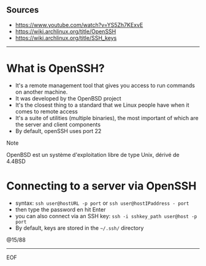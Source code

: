 ## Sources  

- https://www.youtube.com/watch?v=YS5Zh7KExvE
- https://wiki.archlinux.org/title/OpenSSH
- https://wiki.archlinux.org/title/SSH_keys

---

# What is OpenSSH?

- It's a remote management tool that gives you access to run commands on another machine.
- It was developed by the OpenBSD project
- It's the closest thing to a standard that we Linux people have when it comes to remote access
- It's a suite of utilities (multiple binaries), the most important of which are the server and client components
- By default, openSSH uses port 22

>[!note]
>OpenBSD est un système d'exploitation libre de type Unix, dérivé de 4.4BSD

# Connecting to a server via OpenSSH

- syntax: `ssh user@hostURL -p port` or `ssh user@hostIPaddress - port`
- then type the password en hit Enter
- you can also connect via an SSH key: `ssh -i sshkey_path user@host -p port`
- By default, keys are stored in the `~/.ssh/` directory




@15/88

---
EOF
